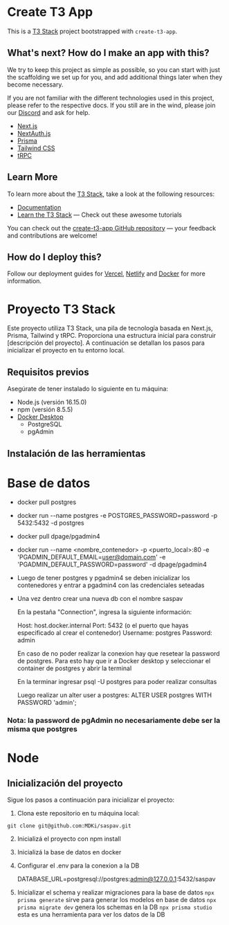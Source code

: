 # Create T3 App

This is a [T3 Stack](https://create.t3.gg/) project bootstrapped with `create-t3-app`.

## What's next? How do I make an app with this?

We try to keep this project as simple as possible, so you can start with just the scaffolding we set up for you, and add additional things later when they become necessary.

If you are not familiar with the different technologies used in this project, please refer to the respective docs. If you still are in the wind, please join our [Discord](https://t3.gg/discord) and ask for help.

- [Next.js](https://nextjs.org)
- [NextAuth.js](https://next-auth.js.org)
- [Prisma](https://prisma.io)
- [Tailwind CSS](https://tailwindcss.com)
- [tRPC](https://trpc.io)

## Learn More

To learn more about the [T3 Stack](https://create.t3.gg/), take a look at the following resources:

- [Documentation](https://create.t3.gg/)
- [Learn the T3 Stack](https://create.t3.gg/en/faq#what-learning-resources-are-currently-available) — Check out these awesome tutorials

You can check out the [create-t3-app GitHub repository](https://github.com/t3-oss/create-t3-app) — your feedback and contributions are welcome!

## How do I deploy this?

Follow our deployment guides for [Vercel](https://create.t3.gg/en/deployment/vercel), [Netlify](https://create.t3.gg/en/deployment/netlify) and [Docker](https://create.t3.gg/en/deployment/docker) for more information.

# Proyecto T3 Stack

Este proyecto utiliza T3 Stack, una pila de tecnología basada en Next.js, Prisma, Tailwind y tRPC. Proporciona una estructura inicial para construir [descripción del proyecto]. A continuación se detallan los pasos para inicializar el proyecto en tu entorno local.

## Requisitos previos

Asegúrate de tener instalado lo siguiente en tu máquina:

- Node.js (versión 16.15.0)
- npm (versión 8.5.5)
- [Docker Desktop](https://www.docker.com/products/docker-desktop/)
    - PostgreSQL
    - pgAdmin 

## Instalación de las herramientas

# Base de datos
- docker pull postgres
- docker run --name postgres -e POSTGRES_PASSWORD=password -p 5432:5432 -d postgres

- docker pull dpage/pgadmin4
- docker run --name <nombre_contenedor> -p <puerto_local>:80 -e 'PGADMIN_DEFAULT_EMAIL=user@domain.com' -e 'PGADMIN_DEFAULT_PASSWORD=password' -d dpage/pgadmin4

- Luego de tener postgres y pgadmin4 se deben inicializar los contenedores y entrar a pgadmin4 con las credenciales seteadas
- Una vez dentro crear una nueva db con el nombre saspav

    En la pestaña "Connection", ingresa la siguiente información:

    Host: host.docker.internal
    Port: 5432 (o el puerto que hayas especificado al crear el contenedor)
    Username: postgres
    Password: admin

    En caso de no poder realizar la conexion hay que resetear la password de postgres. Para esto hay que ir a Docker desktop y seleccionar el container de postgres y abrir la terminal

    En la terminar ingresar psql -U postgres para poder realizar consultas

    Luego realizar un alter user a postgres: ALTER USER postgres WITH PASSWORD 'admin';


### Nota: la password de pgAdmin no necesariamente debe ser la misma que postgres

# Node


## Inicialización del proyecto

Sigue los pasos a continuación para inicializar el proyecto:

1. Clona este repositorio en tu máquina local:

`git clone git@github.com:MDKi/saspav.git`

2. Inicializá el proyecto con npm install 

3. Inicializá la base de datos en docker

4. Configurar el .env para la conexion a la DB

    DATABASE_URL=postgresql://postgres:admin@127.0.0.1:5432/saspav

5. Inicializar el schema y realizar migraciones para la base de datos
`npx prisma generate` sirve para generar los modelos en base de datos
`npx prisma migrate dev` genera los schemas en la DB
`npx prisma studio` esta es una herramienta para ver los datos de la DB
